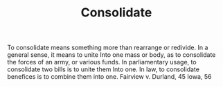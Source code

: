 ---
title: Consolidate
letter: C
permalink: "/definitions/bld-consolidate.html"
body: To consolidate means something more than rearrange or redivide. In a general
  sense, it means to unite Into one mass or body, as to consolidate the forces of
  an army, or various funds. In parliamentary usage, to consolidate two bills is to
  unite them lnto one. In law, to consolidate benefices is to combine them into one.
  Fairview v. Durland, 45 Iowa, 56
published_at: '2018-07-07'
source: Black's Law Dictionary 2nd Ed (1910)
layout: post
---